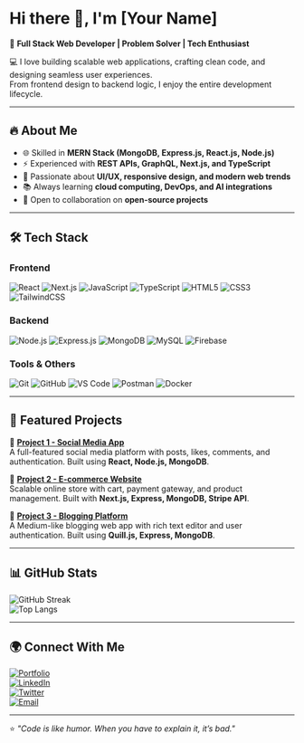 # Hi there 👋, I'm [Your Name]  

🚀 **Full Stack Web Developer | Problem Solver | Tech Enthusiast**  

💻 I love building scalable web applications, crafting clean code, and designing seamless user experiences.  
From frontend design to backend logic, I enjoy the entire development lifecycle.  

---

## 🔥 About Me
- 🌐 Skilled in **MERN Stack (MongoDB, Express.js, React.js, Node.js)**  
- ⚡ Experienced with **REST APIs, GraphQL, Next.js, and TypeScript**  
- 🎨 Passionate about **UI/UX, responsive design, and modern web trends**  
- 📚 Always learning **cloud computing, DevOps, and AI integrations**  
- 🌱 Open to collaboration on **open-source projects**  

---

## 🛠️ Tech Stack  

### **Frontend**
![React](https://img.shields.io/badge/React-20232A?style=for-the-badge&logo=react&logoColor=61DAFB)
![Next.js](https://img.shields.io/badge/Next.js-000?style=for-the-badge&logo=nextdotjs&logoColor=white)
![JavaScript](https://img.shields.io/badge/JavaScript-323330?style=for-the-badge&logo=javascript&logoColor=F7DF1E)
![TypeScript](https://img.shields.io/badge/TypeScript-007ACC?style=for-the-badge&logo=typescript&logoColor=white)
![HTML5](https://img.shields.io/badge/HTML5-e34f26?style=for-the-badge&logo=html5&logoColor=white)
![CSS3](https://img.shields.io/badge/CSS3-1572B6?style=for-the-badge&logo=css3&logoColor=white)
![TailwindCSS](https://img.shields.io/badge/TailwindCSS-06B6D4?style=for-the-badge&logo=tailwindcss&logoColor=white)

### **Backend**
![Node.js](https://img.shields.io/badge/Node.js-43853D?style=for-the-badge&logo=node.js&logoColor=white)
![Express.js](https://img.shields.io/badge/Express.js-404D59?style=for-the-badge)
![MongoDB](https://img.shields.io/badge/MongoDB-4EA94B?style=for-the-badge&logo=mongodb&logoColor=white)
![MySQL](https://img.shields.io/badge/MySQL-4479A1?style=for-the-badge&logo=mysql&logoColor=white)
![Firebase](https://img.shields.io/badge/Firebase-ffca28?style=for-the-badge&logo=firebase&logoColor=black)

### **Tools & Others**
![Git](https://img.shields.io/badge/Git-F05032?style=for-the-badge&logo=git&logoColor=white)
![GitHub](https://img.shields.io/badge/GitHub-000?style=for-the-badge&logo=github&logoColor=white)
![VS Code](https://img.shields.io/badge/VS%20Code-0078d7?style=for-the-badge&logo=visualstudiocode&logoColor=white)
![Postman](https://img.shields.io/badge/Postman-FF6C37?style=for-the-badge&logo=postman&logoColor=white)
![Docker](https://img.shields.io/badge/Docker-0db7ed?style=for-the-badge&logo=docker&logoColor=white)

---

## 📌 Featured Projects
🔹 [**Project 1 - Social Media App**](#)  
A full-featured social media platform with posts, likes, comments, and authentication. Built using **React, Node.js, MongoDB**.  

🔹 [**Project 2 - E-commerce Website**](#)  
Scalable online store with cart, payment gateway, and product management. Built with **Next.js, Express, MongoDB, Stripe API**.  

🔹 [**Project 3 - Blogging Platform**](#)  
A Medium-like blogging web app with rich text editor and user authentication. Built using **Quill.js, Express, MongoDB**.  

---

## 📊 GitHub Stats  
![GitHub Streak](https://github-readme-streak-stats.herokuapp.com/?user=your-username&theme=radical&hide_border=true)  
![Top Langs](https://github-readme-stats.vercel.app/api/top-langs/?username=your-username&layout=compact&theme=radical)  

---

## 🌍 Connect With Me  
[![Portfolio](https://img.shields.io/badge/Portfolio-%230077B5.svg?style=for-the-badge&logo=google-chrome&logoColor=white)](https://yourportfolio.com)  
[![LinkedIn](https://img.shields.io/badge/LinkedIn-%230077B5.svg?style=for-the-badge&logo=linkedin&logoColor=white)](https://linkedin.com/in/yourprofile)  
[![Twitter](https://img.shields.io/badge/Twitter-%231DA1F2.svg?style=for-the-badge&logo=twitter&logoColor=white)](https://twitter.com/yourhandle)  
[![Email](https://img.shields.io/badge/Email-%23D14836.svg?style=for-the-badge&logo=gmail&logoColor=white)](mailto:yourname@email.com)  

---

⭐️ _"Code is like humor. When you have to explain it, it’s bad."_  
